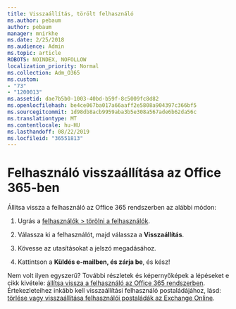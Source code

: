 ```yaml
---
title: Visszaállítás, törölt felhasználó
ms.author: pebaum
author: pebaum
manager: mnirkhe
ms.date: 2/25/2018
ms.audience: Admin
ms.topic: article
ROBOTS: NOINDEX, NOFOLLOW
localization_priority: Normal
ms.collection: Adm_O365
ms.custom:
- "73"
- "1200013"
ms.assetid: dae7b5b0-1003-40bd-b59f-8c5009fc8d82
ms.openlocfilehash: be4ce067ba017a66aaff2e5808a904397c366bf5
ms.sourcegitcommit: 1d98db8acb9959aba3b5e308a567ade6b62da56c
ms.translationtype: MT
ms.contentlocale: hu-HU
ms.lasthandoff: 08/22/2019
ms.locfileid: "36551813"
---
```

# <a name="restore-a-user-in-office-365"></a>Felhasználó visszaállítása az Office 365-ben

Állítsa vissza a felhasználó az Office 365 rendszerben az alábbi módon:
  
1. Ugrás a [felhasználók \> törölni a felhasználók](https://admin.microsoft.com/adminportal/home#/deletedusers).

2. Válassza ki a felhasználót, majd válassza a **Visszaállítás**.

3. Kövesse az utasításokat a jelszó megadásához.

4. Kattintson a **Küldés e-mailben, és zárja be**, és kész!

Nem volt ilyen egyszerű? További részletek és képernyőképek a lépéseket e cikk kivétele: [állítsa vissza a felhasználó az Office 365 rendszerben](https://support.office.com/article/2c261e42-5dd1-48b0-845f-2a016d29cfc1.aspx). Értekezleteihez inkább kell visszaállítási felhasználó postaládájához, lásd: [törlése vagy visszaállítása felhasználói postaládák az Exchange Online](https://docs.microsoft.com/exchange/recipients-in-exchange-online/delete-or-restore-mailboxes).